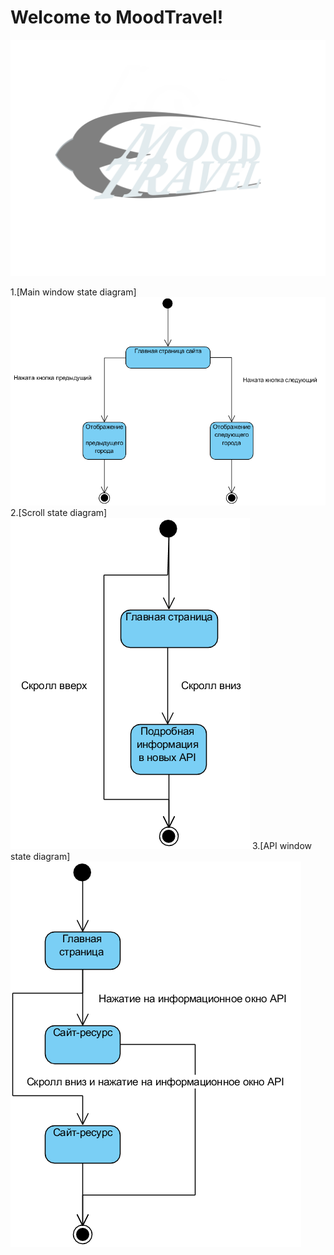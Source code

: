 
# Welcome to MoodTravel!

![logo](https://github.com/LazuRR/TreeOnDesktop/blob/master/project_marketing/logo/logo.png) <br/>

1.[Main window state diagram]<br/>
![Main window state diagram](https://github.com/LazuRR/TreeOnDesktop/blob/master/diagrams/State/State.png)
2.[Scroll state diagram]<br/>
![Scroll state diagram](https://github.com/LazuRR/TreeOnDesktop/blob/master/diagrams/State/State%20scroll.png)
3.[API window state diagram]<br/>
![API window state diagram](https://github.com/LazuRR/TreeOnDesktop/blob/master/diagrams/State/State%20api%20window.png)
